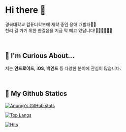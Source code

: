 # Hi there 👋
경북대학교 컴퓨터학부에 재학 중인 응애 개발자👶🏻  
천리 길 가기 위한 한걸음을 지금 막 떼고 있답니다!👩🏻‍🦯👩🏻‍🦯

 <br/>
 
## 📢 I'm Curious About...
저는 **안드로이드**, **iOS**, **백엔드** 등 다양한 분야에 관심이 많습니다.


 <br/>
 
 ## 🔎 My Github Statics
 
[![Anurag's GitHub stats](https://github-readme-stats.vercel.app/api?username=KHyoseon&show_icons=true&locale=kr&hide=stars)](https://github.com/anuraghazra/github-readme-stats)
  
[![Top Langs](https://github-readme-stats.vercel.app/api/top-langs/?username=KHyoseon&layout=compact)](https://github.com/anuraghazra/github-readme-stats)
<!--show_icons=true&title_color=F0FFFF&text_color=F0FFFF&icon_color=00CED1&bg_color=00CED1,7FFFD4,00BFFF,4169E1-->
[![Hits](https://hits.seeyoufarm.com/api/count/incr/badge.svg?url=https%3A%2F%2Fgithub.com%2Fmadplay)](http://hits.seeyoufarm.com)
